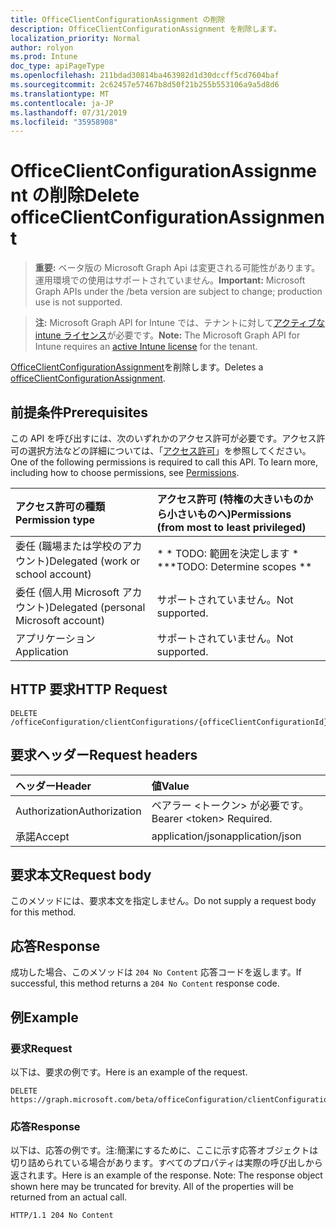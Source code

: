 ```yaml
---
title: OfficeClientConfigurationAssignment の削除
description: OfficeClientConfigurationAssignment を削除します。
localization_priority: Normal
author: rolyon
ms.prod: Intune
doc_type: apiPageType
ms.openlocfilehash: 211bdad30814ba463982d1d30dccff5cd7604baf
ms.sourcegitcommit: 2c62457e57467b8d50f21b255b553106a9a5d8d6
ms.translationtype: MT
ms.contentlocale: ja-JP
ms.lasthandoff: 07/31/2019
ms.locfileid: "35958908"
---
```

# <a name="delete-officeclientconfigurationassignment"></a><span data-ttu-id="0ee7a-103">OfficeClientConfigurationAssignment の削除</span><span class="sxs-lookup"><span data-stu-id="0ee7a-103">Delete officeClientConfigurationAssignment</span></span>

> <span data-ttu-id="0ee7a-104">**重要:** ベータ版の Microsoft Graph Api は変更される可能性があります。運用環境での使用はサポートされていません。</span><span class="sxs-lookup"><span data-stu-id="0ee7a-104">**Important:** Microsoft Graph APIs under the /beta version are subject to change; production use is not supported.</span></span>

> <span data-ttu-id="0ee7a-105">**注:** Microsoft Graph API for Intune では、テナントに対して[アクティブな intune ライセンス](https://go.microsoft.com/fwlink/?linkid=839381)が必要です。</span><span class="sxs-lookup"><span data-stu-id="0ee7a-105">**Note:** The Microsoft Graph API for Intune requires an [active Intune license](https://go.microsoft.com/fwlink/?linkid=839381) for the tenant.</span></span>

<span data-ttu-id="0ee7a-106">[OfficeClientConfigurationAssignment](../resources/intune-cirrus-officeclientconfigurationassignment.md)を削除します。</span><span class="sxs-lookup"><span data-stu-id="0ee7a-106">Deletes a [officeClientConfigurationAssignment](../resources/intune-cirrus-officeclientconfigurationassignment.md).</span></span>

## <a name="prerequisites"></a><span data-ttu-id="0ee7a-107">前提条件</span><span class="sxs-lookup"><span data-stu-id="0ee7a-107">Prerequisites</span></span>
<span data-ttu-id="0ee7a-p101">この API を呼び出すには、次のいずれかのアクセス許可が必要です。アクセス許可の選択方法などの詳細については、「[アクセス許可](/graph/permissions-reference)」を参照してください。</span><span class="sxs-lookup"><span data-stu-id="0ee7a-p101">One of the following permissions is required to call this API. To learn more, including how to choose permissions, see [Permissions](/graph/permissions-reference).</span></span>

|<span data-ttu-id="0ee7a-110">アクセス許可の種類</span><span class="sxs-lookup"><span data-stu-id="0ee7a-110">Permission type</span></span>|<span data-ttu-id="0ee7a-111">アクセス許可 (特権の大きいものから小さいものへ)</span><span class="sxs-lookup"><span data-stu-id="0ee7a-111">Permissions (from most to least privileged)</span></span>|
|:---|:---|
|<span data-ttu-id="0ee7a-112">委任 (職場または学校のアカウント)</span><span class="sxs-lookup"><span data-stu-id="0ee7a-112">Delegated (work or school account)</span></span>|<span data-ttu-id="0ee7a-113">\* \* TODO: 範囲を決定します \* \*</span><span class="sxs-lookup"><span data-stu-id="0ee7a-113">\*\*TODO: Determine scopes \*\*</span></span>|
|<span data-ttu-id="0ee7a-114">委任 (個人用 Microsoft アカウント)</span><span class="sxs-lookup"><span data-stu-id="0ee7a-114">Delegated (personal Microsoft account)</span></span>|<span data-ttu-id="0ee7a-115">サポートされていません。</span><span class="sxs-lookup"><span data-stu-id="0ee7a-115">Not supported.</span></span>|
|<span data-ttu-id="0ee7a-116">アプリケーション</span><span class="sxs-lookup"><span data-stu-id="0ee7a-116">Application</span></span>|<span data-ttu-id="0ee7a-117">サポートされていません。</span><span class="sxs-lookup"><span data-stu-id="0ee7a-117">Not supported.</span></span>|

## <a name="http-request"></a><span data-ttu-id="0ee7a-118">HTTP 要求</span><span class="sxs-lookup"><span data-stu-id="0ee7a-118">HTTP Request</span></span>
<!-- {
  "blockType": "ignored"
}
-->
``` http
DELETE /officeConfiguration/clientConfigurations/{officeClientConfigurationId}/assignments/{officeClientConfigurationAssignmentId}
```

## <a name="request-headers"></a><span data-ttu-id="0ee7a-119">要求ヘッダー</span><span class="sxs-lookup"><span data-stu-id="0ee7a-119">Request headers</span></span>
|<span data-ttu-id="0ee7a-120">ヘッダー</span><span class="sxs-lookup"><span data-stu-id="0ee7a-120">Header</span></span>|<span data-ttu-id="0ee7a-121">値</span><span class="sxs-lookup"><span data-stu-id="0ee7a-121">Value</span></span>|
|:---|:---|
|<span data-ttu-id="0ee7a-122">Authorization</span><span class="sxs-lookup"><span data-stu-id="0ee7a-122">Authorization</span></span>|<span data-ttu-id="0ee7a-123">ベアラー &lt;トークン&gt; が必要です。</span><span class="sxs-lookup"><span data-stu-id="0ee7a-123">Bearer &lt;token&gt; Required.</span></span>|
|<span data-ttu-id="0ee7a-124">承諾</span><span class="sxs-lookup"><span data-stu-id="0ee7a-124">Accept</span></span>|<span data-ttu-id="0ee7a-125">application/json</span><span class="sxs-lookup"><span data-stu-id="0ee7a-125">application/json</span></span>|

## <a name="request-body"></a><span data-ttu-id="0ee7a-126">要求本文</span><span class="sxs-lookup"><span data-stu-id="0ee7a-126">Request body</span></span>
<span data-ttu-id="0ee7a-127">このメソッドには、要求本文を指定しません。</span><span class="sxs-lookup"><span data-stu-id="0ee7a-127">Do not supply a request body for this method.</span></span>

## <a name="response"></a><span data-ttu-id="0ee7a-128">応答</span><span class="sxs-lookup"><span data-stu-id="0ee7a-128">Response</span></span>
<span data-ttu-id="0ee7a-129">成功した場合、このメソッドは `204 No Content` 応答コードを返します。</span><span class="sxs-lookup"><span data-stu-id="0ee7a-129">If successful, this method returns a `204 No Content` response code.</span></span>

## <a name="example"></a><span data-ttu-id="0ee7a-130">例</span><span class="sxs-lookup"><span data-stu-id="0ee7a-130">Example</span></span>

### <a name="request"></a><span data-ttu-id="0ee7a-131">要求</span><span class="sxs-lookup"><span data-stu-id="0ee7a-131">Request</span></span>
<span data-ttu-id="0ee7a-132">以下は、要求の例です。</span><span class="sxs-lookup"><span data-stu-id="0ee7a-132">Here is an example of the request.</span></span>
``` http
DELETE https://graph.microsoft.com/beta/officeConfiguration/clientConfigurations/{officeClientConfigurationId}/assignments/{officeClientConfigurationAssignmentId}
```

### <a name="response"></a><span data-ttu-id="0ee7a-133">応答</span><span class="sxs-lookup"><span data-stu-id="0ee7a-133">Response</span></span>
<span data-ttu-id="0ee7a-p102">以下は、応答の例です。注:簡潔にするために、ここに示す応答オブジェクトは切り詰められている場合があります。すべてのプロパティは実際の呼び出しから返されます。</span><span class="sxs-lookup"><span data-stu-id="0ee7a-p102">Here is an example of the response. Note: The response object shown here may be truncated for brevity. All of the properties will be returned from an actual call.</span></span>
``` http
HTTP/1.1 204 No Content
```




